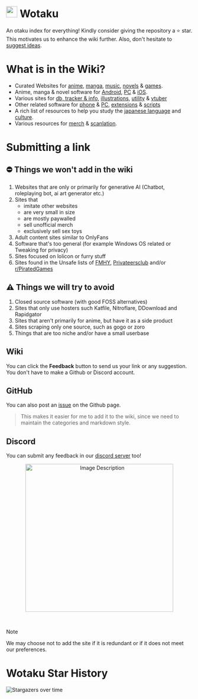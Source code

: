 # <img src="/docs/public/asset/inaread.png" width="30px"> Wotaku

An otaku index for everything! Kindly consider giving the repository a ⭐ star. This motivates us to
enhance the wiki further. Also, don't hesitate to [suggest ideas](#submitting-a-link).

# What is in the Wiki?

- Curated Websites for [anime](https://wotaku.wiki/websites#anime),
  [manga](https://wotaku.wiki/websites#manga), [music](https://wotaku.wiki/music),
  [novels](https://wotaku.wiki/websites#novels) & [games](https://wotaku.wiki/games).
- Anime, manga & novel software for [Android](https://wotaku.wiki/software#android),
  [PC](https://wotaku.wiki/software#pc) & [iOS](https://wotaku.wiki/software#ios).
- Various sites for [db, tracker & info](https://wotaku.wiki/misc#info),
  [illustrations](https://wotaku.wiki/misc#illustrations),
  [utility](https://wotaku.wiki/misc#utility) & [vtuber](https://wotaku.wiki/misc#vtuber)
- Other related software for [phone](https://wotaku.wiki/tools#phone) &
  [PC](https://wotaku.wiki/tools#pc), [extensions](https://wotaku.wiki/tools#extensions) &
  [scripts](https://wotaku.wiki/tools#scripts)
- A rich list of resources to help you study the
  [japanese language](https://wotaku.wiki/japan/language) and
  [culture](https://wotaku.wiki/japan/culture).
- Various resources for [merch](https://wotaku.wiki/merch) &
  [scanlation](https://wotaku.wiki/scanlation).

# Submitting a link

## ⛔️ Things we won't add in the wiki

1. Websites that are only or primarily for generative AI (Chatbot, roleplaying bot, ai art generator
   etc.)
2. Sites that
   - imitate other websites
   - are very small in size
   - are mostly paywalled
   - sell unofficial merch
   - exclusively sell sex toys
3. Adult content sites similar to OnlyFans
4. Software that's too general (for example Windows OS related or Tweaking for privacy)
5. Sites focused on lolicon or furry stuff
6. Sites found in the Unsafe lists of [FMHY](https://fmhy.net/unsafesites), [Privateersclub](https://megathread.pages.dev/unsafe) and/or [r/PiratedGames](https://rentry.org/pgames#untrusted-sites)

## ⚠️ Things we will try to avoid

1. Closed source software (with good FOSS alternatives)
2. Sites that only use hosters such Katfile, Nitroflare, DDownload and Rapidgator
3. Sites that aren't primarily for anime, but have it as a side product
4. Sites scraping only one source, such as gogo or zoro
5. Things that are too niche and/or have a small userbase

## Wiki

You can click the **Feedback** button to send us your link or any suggestion. You don't have to make
a Github or Discord account.

## GitHub

You can also post an [issue](https://github.com/wotakumoe/Wotaku/issues/new) on the Github page.

> This makes it easier for me to add it to the wiki, since we need to maintain the categories and
> markdown style.

## Discord

You can submit any feedback in our [discord server](https://discord.gg/vShRGx8ZBC) too!

<p align="center">
  <a href="https://discord.gg/vShRGx8ZBC">
    <img src="https://invidget.switchblade.xyz/vShRGx8ZBC" alt="Image Description" style="width: 400px; display: block; margin: 0 auto;">
  </a>
</p>

<br/>

> [!NOTE]  
> We may choose not to add the site if it is redundant or if it does not meet our preferences.

# Wotaku Star History

![Stargazers over time](https://starchart.cc/wotakumoe/Wotaku.svg?variant=adaptive)
